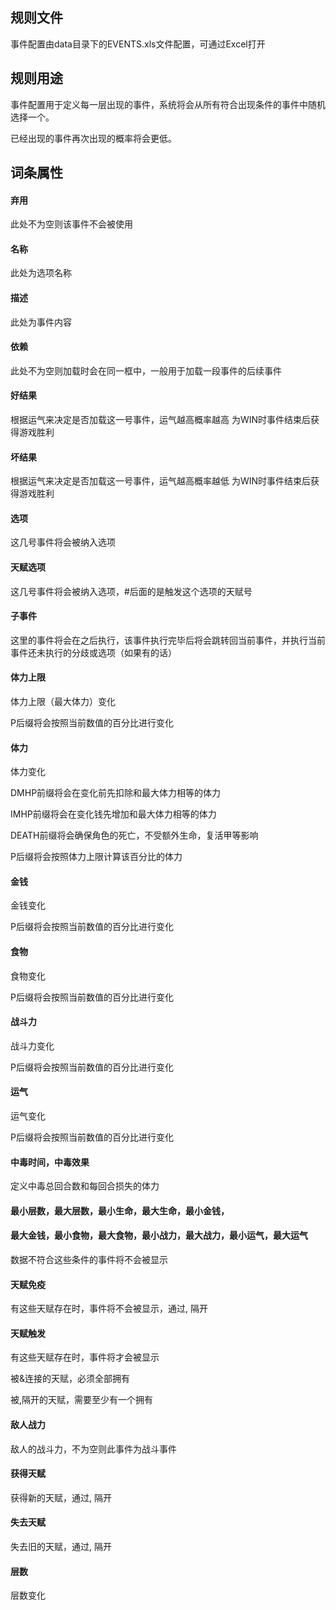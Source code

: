 ## 规则文件

事件配置由data目录下的EVENTS.xls文件配置，可通过Excel打开

## 规则用途

事件配置用于定义每一层出现的事件，系统将会从所有符合出现条件的事件中随机选择一个。

已经出现的事件再次出现的概率将会更低。

## 词条属性

#### 弃用

此处不为空则该事件不会被使用

#### 名称

此处为选项名称

#### 描述

此处为事件内容

#### 依赖

此处不为空则加载时会在同一框中，一般用于加载一段事件的后续事件

#### 好结果

根据运气来决定是否加载这一号事件，运气越高概率越高
为WIN时事件结束后获得游戏胜利

#### 坏结果

根据运气来决定是否加载这一号事件，运气越高概率越低
为WIN时事件结束后获得游戏胜利

#### 选项

这几号事件将会被纳入选项

#### 天赋选项

这几号事件将会被纳入选项，#后面的是触发这个选项的天赋号

#### 子事件

这里的事件将会在之后执行，该事件执行完毕后将会跳转回当前事件，并执行当前事件还未执行的分歧或选项（如果有的话）

#### 体力上限

体力上限（最大体力）变化

P后缀将会按照当前数值的百分比进行变化

#### 体力

体力变化

DMHP前缀将会在变化前先扣除和最大体力相等的体力

IMHP前缀将会在变化钱先增加和最大体力相等的体力

DEATH前缀将会确保角色的死亡，不受额外生命，复活甲等影响

P后缀将会按照体力上限计算该百分比的体力

#### 金钱

金钱变化

P后缀将会按照当前数值的百分比进行变化

#### 食物

食物变化

P后缀将会按照当前数值的百分比进行变化

#### 战斗力

战斗力变化

P后缀将会按照当前数值的百分比进行变化

#### 运气

运气变化

P后缀将会按照当前数值的百分比进行变化

#### 中毒时间，中毒效果

定义中毒总回合数和每回合损失的体力

#### 最小层数，最大层数，最小生命，最大生命，最小金钱，
#### 最大金钱，最小食物，最大食物，最小战力，最大战力，最小运气，最大运气

数据不符合这些条件的事件将不会被显示

#### 天赋免疫

有这些天赋存在时，事件将不会被显示，通过, 隔开

#### 天赋触发

有这些天赋存在时，事件将才会被显示

被&连接的天赋，必须全部拥有

被,隔开的天赋，需要至少有一个拥有

#### 敌人战力

敌人的战斗力，不为空则此事件为战斗事件

#### 获得天赋

获得新的天赋，通过, 隔开

#### 失去天赋

失去旧的天赋，通过, 隔开

#### 层数

层数变化
